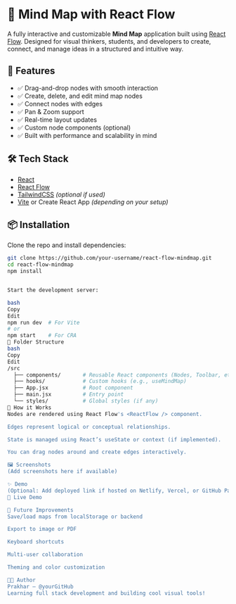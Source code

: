 # 🧠 Mind Map with React Flow

A fully interactive and customizable **Mind Map** application built using [React Flow](https://reactflow.dev/). Designed for visual thinkers, students, and developers to create, connect, and manage ideas in a structured and intuitive way.

## 🚀 Features

- ✅ Drag-and-drop nodes with smooth interaction  
- ✅ Create, delete, and edit mind map nodes  
- ✅ Connect nodes with edges  
- ✅ Pan & Zoom support  
- ✅ Real-time layout updates  
- ✅ Custom node components (optional)  
- ✅ Built with performance and scalability in mind

## 🛠️ Tech Stack

- [React](https://reactjs.org/)
- [React Flow](https://reactflow.dev/)
- [TailwindCSS](https://tailwindcss.com/) *(optional if used)*
- [Vite](https://vitejs.dev/) or Create React App *(depending on your setup)*

## 📦 Installation

Clone the repo and install dependencies:

```bash
git clone https://github.com/your-username/react-flow-mindmap.git
cd react-flow-mindmap
npm install


Start the development server:

bash
Copy
Edit
npm run dev  # For Vite
# or
npm start    # For CRA
📁 Folder Structure
bash
Copy
Edit
/src
  ├── components/       # Reusable React components (Nodes, Toolbar, etc.)
  ├── hooks/            # Custom hooks (e.g., useMindMap)
  ├── App.jsx           # Root component
  ├── main.jsx          # Entry point
  └── styles/           # Global styles (if any)
🧩 How it Works
Nodes are rendered using React Flow's <ReactFlow /> component.

Edges represent logical or conceptual relationships.

State is managed using React’s useState or context (if implemented).

You can drag nodes around and create edges interactively.

🖼️ Screenshots
(Add screenshots here if available)

✨ Demo
(Optional: Add deployed link if hosted on Netlify, Vercel, or GitHub Pages)
🔗 Live Demo

📌 Future Improvements
Save/load maps from localStorage or backend

Export to image or PDF

Keyboard shortcuts

Multi-user collaboration

Theming and color customization

🧑‍💻 Author
Prakhar — @yourGitHub
Learning full stack development and building cool visual tools!